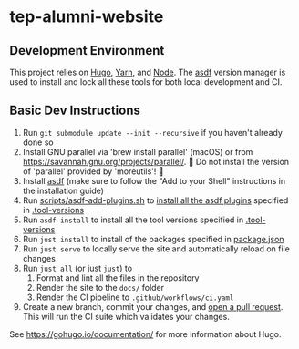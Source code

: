 # tep-alumni-website

## Development Environment

This project relies on [Hugo](https://gohugo.io/), [Yarn](https://classic.yarnpkg.com/lang/en/), and [Node](https://nodejs.org/en/). The [asdf](https://github.com/asdf-vm/asdf) version manager is used to install and lock all these tools for both local development and CI.

## Basic Dev Instructions

1. Run `git submodule update --init --recursive` if you haven't already done so
1. Install GNU parallel via 'brew install parallel' (macOS) or from https://savannah.gnu.org/projects/parallel/. 🚨 Do not install the version of 'parallel' provided by 'moreutils'! 🚨
1. Install [asdf](https://asdf-vm.com/#/core-manage-asdf?id=install) (make sure to follow the "Add to your Shell" instructions in the installation guide)
1. Run [scripts/asdf-add-plugins.sh](.scripts/asdf-add-plugins.sh) to [install all the asdf plugins](./scripts/asdf-add-plugins.sh) specified in [.tool-versions](./tool-versions)
1. Run `asdf install` to install all the tool versions specified in [.tool-versions](./tool-versions)
1. Run `just install` to install of the packages specified in [package.json](./package.json)
1. Run `just serve` to locally serve the site and automatically reload on file changes
1. Run `just all` (or just `just`) to
   1. Format and lint all the files in the repository
   1. Render the site to the `docs/` folder
   1. Render the CI pipeline to `.github/workflows/ci.yaml`
1. Create a new branch, commit your changes, and [open a pull request](https://github.com/alumxi22/website/compare). This will run the CI suite which validates your changes.

See https://gohugo.io/documentation/ for more information about Hugo.
